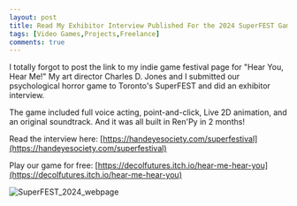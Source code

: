 ```yaml
---
layout: post
title: Read My Exhibitor Interview Published For the 2024 SuperFEST Game Festival 
tags: [Video Games,Projects,Freelance]
comments: true
---
```


I totally forgot to post the link to my indie game festival page for "Hear You, Hear Me!" My art director Charles D. Jones and I submitted our psychological horror game to Toronto's SuperFEST and did an exhibitor interview. 

The game included full voice acting, point-and-click, Live 2D animation, and an original soundtrack. And it was all built in Ren'Py in 2 months!

Read the interview here: [https://handeyesociety.com/superfestival](https://handeyesociety.com/superfestival)

Play our game for free: [https://decolfutures.itch.io/hear-me-hear-you](https://decolfutures.itch.io/hear-me-hear-you)

![SuperFEST_2024_webpage](https://github.com/user-attachments/assets/afd3eaef-da51-4764-81ec-37e73590379b)
